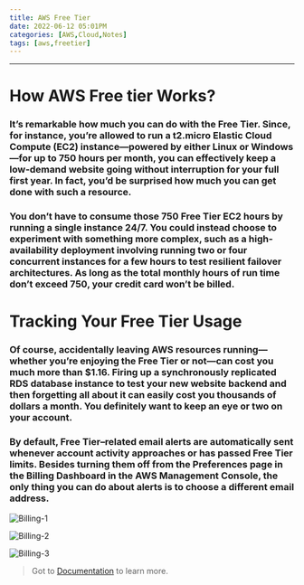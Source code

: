 ```yaml
---
title: AWS Free Tier
date: 2022-06-12 05:01PM
categories: [AWS,Cloud,Notes]
tags: [aws,freetier]
---
```

***

# **How AWS Free tier Works?**

### It’s remarkable how much you can do with the Free Tier. Since, for instance, you’re allowed to run a t2.micro Elastic Cloud Compute (EC2) instance—powered by either Linux or Windows—for up to 750 hours per month, you can effectively keep a low-demand website going without interruption for your full first year. In fact, you’d be surprised how much you can get done with such a resource.

### You don’t have to consume those 750 Free Tier EC2 hours by running a single instance 24/7. You could instead choose to experiment with something more complex, such as a high-availability deployment involving running two or four concurrent instances for a few hours to test resilient failover architectures. As long as the total monthly hours of run time don’t exceed 750, your credit card won’t be billed.

# **Tracking Your Free Tier Usage**

### Of course, accidentally leaving AWS resources running—whether you’re enjoying the Free Tier or not—can cost you much more than $1.16. Firing up a synchronously replicated RDS database instance to test your new website backend and then forgetting all about it can easily cost you thousands of dollars a month. You definitely want to keep an eye or two on your account.

### By default, Free Tier–related email alerts are automatically sent whenever account activity approaches or has passed Free Tier limits. Besides turning them off from the Preferences page in the Billing Dashboard in the AWS Management Console, the only thing you can do about alerts is to choose a different email address.

![Billing-1](https://d1.awsstatic.com/getting-started-guides/tutorials/control-your-costs-7.59248cd849dcdbc27abb89a3e598eb819da6305b.png)

![Billing-2](https://d1.awsstatic.com/getting-started-guides/tutorials/control-your-costs-8.04e2a338baf42477330b067b7e1b092682869cb3.png)

![Billing-3](https://d1.awsstatic.com/getting-started-guides/tutorials/control-your-costs-9.76a9dc240822a1758d1e81d474dfd86cc4dc43c7.png)

> Got to [Documentation](https://aws.amazon.com/getting-started/hands-on/control-your-costs-free-tier-budgets/) to learn more.